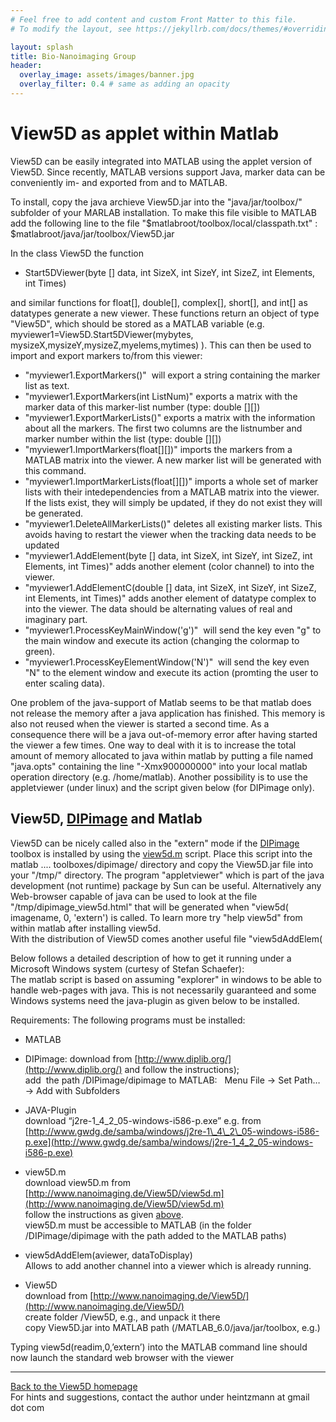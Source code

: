 ```yaml
---
# Feel free to add content and custom Front Matter to this file.
# To modify the layout, see https://jekyllrb.com/docs/themes/#overriding-theme-defaults

layout: splash
title: Bio-Nanoimaging Group
header:
  overlay_image: assets/images/banner.jpg
  overlay_filter: 0.4 # same as adding an opacity
---
```



View5D as applet within Matlab
==============================

View5D can be easily integrated into MATLAB using the applet version of View5D. Since recently, MATLAB versions support Java, marker data can be conveniently im- and exported from and to MATLAB.  
  
To install, copy the java archieve View5D.jar into the "java/jar/toolbox/" subfolder of your MARLAB installation. To make this file visible to MATLAB add the following line to the file "$matlabroot/toolbox/local/classpath.txt" :  
$matlabroot/java/jar/toolbox/View5D.jar  
  
In the class View5D the function  

*   Start5DViewer(byte \[\] data, int SizeX, int SizeY, int SizeZ, int Elements, int Times)

and similar functions for float\[\], double\[\], complex\[\], short\[\], and int\[\] as datatypes generate a new viewer. These functions return an object of type "View5D", which should be stored as a MATLAB variable (e.g. myviewer1=View5D.Start5DViewer(mybytes, mysizeX,mysizeY,mysizeZ,myelems,mytimes) ). This can then be used to import and export markers to/from this viewer:  

*   "myviewer1.ExportMarkers()"  will export a string containing the marker list as text.
*   "myviewer1.ExportMarkers(int ListNum)" exports a matrix with the marker data of this marker-list number (type: double \[\]\[\])
*   "myviewer1.ExportMarkerLists()" exports a matrix with the information about all the markers. The first two columns are the listnumber and marker number within the list (type: double \[\]\[\])
*   "myviewer1.ImportMarkers(float\[\]\[\])" imports the markers from a MATLAB matrix into the viewer. A new marker list will be generated with this command.
*   "myviewer1.ImportMarkerLists(float\[\]\[\])" imports a whole set of marker lists with their intedependencies from a MATLAB matrix into the viewer. If the lists exist, they will simply be updated, if they do not exist they will be generated.
*   "myviewer1.DeleteAllMarkerLists()" deletes all existing marker lists. This avoids having to restart the viewer when the tracking data needs to be updated
*   "myviewer1.AddElement(byte \[\] data, int SizeX, int SizeY, int SizeZ, int Elements, int Times)" adds another element (color channel) to into the viewer.
*   "myviewer1.AddElementC(double \[\] data, int SizeX, int SizeY, int SizeZ, int Elements, int Times)" adds another element of datatype complex to into the viewer. The data should be alternating values of real and imaginary part.
*   "myviewer1.ProcessKeyMainWindow('g')"  will send the key even "g" to the main window and execute its action (changing the colormap to green).
*   "myviewer1.ProcessKeyElementWindow('N')"  will send the key even "N" to the element window and execute its action (promting the user to enter scaling data).  
    

One problem of the java-support of Matlab seems to be that matlab does not release the memory after a java application has finished. This memory is also not reused when the viewer is started a second time. As a consequence there will be a java out-of-memory error after having started the viewer a few times. One way to deal with it is to increase the total amount of memory allocated to java within matlab by putting a file named "java.opts" containing the line "-Xmx900000000" into your local matlab operation directory (e.g. /home/matlab). Another possibility is to use the appletviewer (under linux) and the script given below (for DIPimage only).  
  

View5D, [DIPimage](http://www.ph.tn.tudelft.nl/DIPlib/) and Matlab
------------------------------------------------------------------

  
View5D can be nicely called also in the "extern" mode if the [DIPimage](http://www.ph.tn.tudelft.nl/DIPlib/) toolbox is installed by using the [view5d.m](view5d.m) script. Place this script into the matlab .... toolboxes/dipimage/ directory and copy the View5D.jar file into your "/tmp/" directory. The program "appletviewer" which is part of the java development (not runtime) package by Sun can be useful. Alternatively any Web-browser capable of java can be used to look at the file "/tmp/dipimage\_view5d.html" that will be generated when "view5d( imagename, 0, 'extern') is called. To learn more try "help view5d" from within matlab after installing view5d.  
With the distribution of View5D comes another useful file "view5dAddElem(  
  
  
Below follows a detailed description of how to get it running under a Microsoft Windows system (curtesy of Stefan Schaefer):  
The matlab script is based on assuming "explorer" in windows to be able to handle web-pages with java. This is not necessarily guaranteed and some Windows systems need the java-plugin as given below to be installed.  
  
Requirements: The following programs must be installed:  

*   MATLAB

*   DIPimage: download from [http://www.diplib.org/](http://www.diplib.org/) and follow the instructions);  
    add  the path /DIPimage/dipimage to MATLAB:   Menu File -> Set Path… -> Add with Subfolders  
    

*   JAVA-Plugin  
    download “j2re-1\_4\_2\_05-windows-i586-p.exe” e.g. from [http://www.gwdg.de/samba/windows/j2re-1\_4\_2\_05-windows-i586-p.exe](http://www.gwdg.de/samba/windows/j2re-1_4_2_05-windows-i586-p.exe)  
    

*   view5D.m  
    download view5D.m from [http://www.nanoimaging.de/View5D/view5d.m](http://www.nanoimaging.de/View5D/view5d.m)  
    follow the instructions as given [above](View5DasMatlab.html).  
    view5D.m must be accessible to MATLAB (in the folder /DIPimage/dipimage with the path added to the MATLAB paths)
*   view5dAddElem(aviewer, dataToDisplay)  
    Allows to add another channel into a viewer which is already running.  
    

*   View5D  
    download from [http://www.nanoimaging.de/View5D/](http://www.nanoimaging.de/View5D/)  
    create folder /View5D, e.g., and unpack it there  
    copy View5D.jar into MATLAB path (/MATLAB\_6.0/java/jar/toolbox, e.g.)  
    

Typing view5d(readim,0,’extern’) into the MATLAB command line should now launch the standard web browser with the viewer  
  

* * *

[Back to the View5D homepage](View5D.html)  
For hints and suggestions, contact the author under heintzmann at gmail dot com